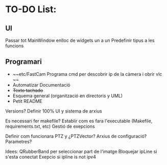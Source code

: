 # TO-DO List:




## UI
Passar tot MainWindow enlloc de widgets un a un
Predefinir tipus a les funcions

## Programari
- ~~etc/FastCam Programa cmd per descobrir ip de la càmera i obrir vlc ~~
- Automatizar Documentació 
- ~~Texto tachado~~
- Esquema general (organització en directoris y UML)
- Petit README

Versions?
Definir 100% UI y sistema de arxius

Es necessari fer makefile?
Establir com es fara l'executable (Makefile, requirements.txt, etc)
Gestió de exepcions

Definir com funcionara PTZ y ¿PTZVector?
Arxius de configuració? Parametres?

Idees:
QRubberBand per seleccionar part de l'imatge
Bloquejar ipLine si s'esta conectat
Exepcio si ipline is not ipv4


